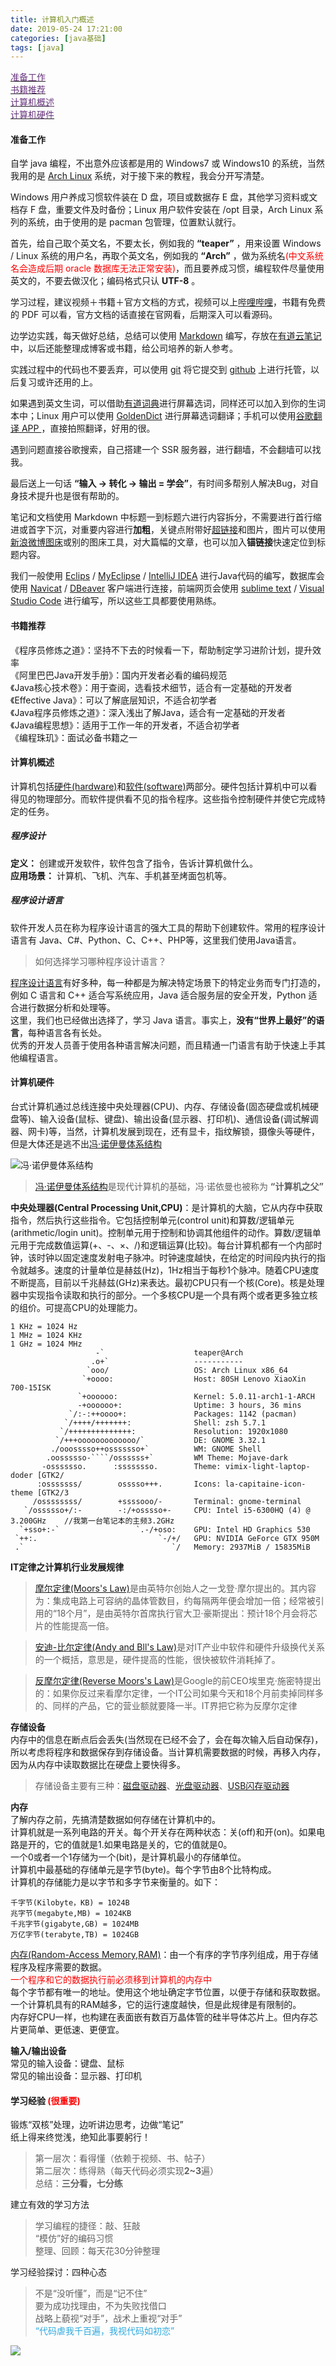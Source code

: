 ```yaml
---
title: 计算机入门概述
date: 2019-05-24 17:21:00
categories: [java基础]
tags: [java]
---
```

[<span style="color:#66327C;">准备工作</span>](#准备工作)  
[<span style="color:#66327C;">书籍推荐</span>](#书籍推荐)  
[<span style="color:#66327C;">计算机概述</span>](#计算机概述)  
[<span style="color:#66327C;">计算机硬件</span>](#计算机硬件)  
[<span style="color:#66327C;"></span>](#)  
  
#### 准备工作  
自学 java 编程，不出意外应该都是用的 Windows7 或 Windows10 的系统，当然我用的是 [Arch Linux](https://www.archlinux.org/download/) 系统，对于接下来的教程，我会分开写清楚。  
  
Windows 用户养成习惯软件装在 D 盘，项目或数据存 E 盘，其他学习资料或文档存 F 盘，重要文件及时备份；Linux 用户软件安装在 /opt 目录，Arch Linux 系列的系统，由于使用的是 pacman 包管理，位置默认就行。  
  
首先，给自己取个英文名，不要太长，例如我的 **“teaper”** ，用来设置 Windows / Linux 系统的用户名，再取个英文名，例如我的 **“Arch”** ，做为系统名<span style="color:#ff0000;">(中文系统名会造成后期 oracle 数据库无法正常安装)</span>，而且要养成习惯，编程软件尽量使用英文的，不要去做汉化；编码格式只认 **UTF-8** 。  
  
学习过程，建议视频＋书籍＋官方文档的方式，视频可以上[哔哩哔哩](https://www.bilibili.com/)，书籍有免费的 PDF 可以看，官方文档的话直接在官网看，后期深入可以看源码。  
  
边学边实践，每天做好总结，总结可以使用 [Markdown](https://markdown.tw/) 编写，存放在[有道云笔记](https://note.youdao.com/web/)中，以后还能整理成博客或书籍，给公司培养的新人参考。  
  
实践过程中的代码也不要丢弃，可以使用 [git](https://git-scm.com/) 将它提交到 [github](https://github.com/) 上进行托管，以后复习或许还用的上。  
  
如果遇到英文生词，可以借助[有道词典](https://www.youdao.com/)进行屏幕选词，同样还可以加入到你的生词本中；Linux 用户可以使用 [GoldenDict](http://goldendict.org/)  进行屏幕选词翻译；手机可以使用[谷歌翻译 APP ](https://play.google.com/store/apps/details?id=com.google.android.apps.translate&hl=zh_CN)，直接拍照翻译，好用的很。  
  
遇到问题直接谷歌搜索，自己搭建一个 SSR 服务器，进行翻墙，不会翻墙可以找我。  
  
最后送上一句话 **“输入 -> 转化 -> 输出 = 学会”**，有时间多帮别人解决Bug，对自身技术提升也是很有帮助的。
  
笔记和文档使用 Markdown 中标题一到标题六进行内容拆分，不需要进行首行缩进或首字下沉，对重要内容进行**加粗**，关键点附带好[超链接]()和图片，图片可以使用[新浪微博图床](https://chrome.google.com/webstore/detail/%E6%96%B0%E6%B5%AA%E5%BE%AE%E5%8D%9A%E5%9B%BE%E5%BA%8A/fdfdnfpdplfbbnemmmoklbfjbhecpnhf/reviews)或别的图床工具，对大篇幅的文章，也可以加入**锚链接**快速定位到标题内容。  
  
我们一般使用 [Eclips](https://www.eclipse.org/downloads/) / [MyEclipse](https://www.genuitec.com/products/myeclipse/download/) / [IntelliJ IDEA](https://www.jetbrains.com/idea/) 进行Java代码的编写，数据库会使用 [Navicat](https://www.navicat.com.cn/) / [DBeaver](https://dbeaver.io/download/) 客户端进行连接，前端网页会使用 [sublime text](https://www.sublimetext.com/) / [Visual Studio Code](https://code.visualstudio.com/) 进行编写，所以这些工具都要使用熟练。
  
#### 书籍推荐  
《程序员修炼之道》：坚持不下去的时候看一下，帮助制定学习进阶计划，提升效率  
《阿里巴巴Java开发手册》：国内开发者必看的编码规范  
《Java核心技术卷》：用于查阅，选看技术细节，适合有一定基础的开发者  
《Effective Java》：可以了解底层知识，不适合初学者  
《Java程序员修炼之道》：深入浅出了解Java，适合有一定基础的开发者  
《Java编程思想》：适用于工作一年的开发者，不适合初学者  
《编程珠玑》：面试必备书籍之一  
  
#### 计算机概述  
计算机包括[硬件(hardware)]()和[软件(software)]()两部分。硬件包括计算机中可以看得见的物理部分。而软件提供看不见的指令程序。这些指令控制硬件并使它完成特定的任务。  
  
##### 程序设计  
**定义：** 创建或开发软件，软件包含了指令，告诉计算机做什么。  
**应用场景：** 计算机、飞机、汽车、手机甚至烤面包机等。  
  
##### 程序设计语言  
软件开发人员在称为程序设计语言的强大工具的帮助下创建软件。常用的程序设计语言有 Java、C#、Python、C、C++、PHP等，这里我们使用Java语言。  
> 如何选择学习哪种程序设计语言？  
  
[程序设计语言](https://www.tiobe.com/tiobe-index/)有好多种，每一种都是为解决特定场景下的特定业务而专门打造的，例如 C 语言和 C++ 适合写系统应用，Java 适合服务层的安全开发，Python 适合进行数据分析和处理等。  
这里，我们也已经做出选择了，学习 Java 语言。事实上，**没有“世界上最好”的语言**，每种语言各有长处。  
优秀的开发人员善于使用各种语言解决问题，而且精通一门语言有助于快速上手其他编程语言。  
  
#### 计算机硬件  
台式计算机通过总线连接中央处理器(CPU)、内存、存储设备(固态硬盘或机械硬盘等)、输入设备(鼠标、键盘)、输出设备(显示器、打印机)、通信设备(调试解调器、网卡)等，当然，计算机发展到现在，还有显卡，指纹解锁，摄像头等硬件，但是大体还是逃不出[冯·诺伊曼体系结构](https://zh.wikipedia.org/wiki/%E5%86%AF%C2%B7%E8%AF%BA%E4%BC%8A%E6%9B%BC%E7%BB%93%E6%9E%84)  
  
![冯·诺伊曼体系结构](http://ww1.sinaimg.cn/large/006kWbIoly1g2q9dxsrg0j30ed08u0so.jpg)  
  
> [冯·诺伊曼体系结构](https://zh.wikipedia.org/wiki/%E5%86%AF%C2%B7%E8%AF%BA%E4%BC%8A%E6%9B%BC%E7%BB%93%E6%9E%84)是现代计算机的基础，冯·诺依曼也被称为 **“计算机之父”**  
  
**中央处理器(Central Processing Unit,CPU)**：是计算机的大脑，它从内存中获取指令，然后执行这些指令。它包括控制单元(control unit)和算数/逻辑单元(arithmetic/login unit)。控制单元用于控制和协调其他组件的动作。算数/逻辑单元用于完成数值运算(+、-、×、/)和逻辑运算(比较)。每台计算机都有一个内部时钟，该时钟以固定速度发射电子脉冲。时钟速度越快，在给定的时间段内执行的指令就越多。速度的计量单位是赫兹(Hz)，1Hz相当于每秒1个脉冲。随着CPU速度不断提高，目前以千兆赫兹(GHz)来表达。最初CPU只有一个核(Core)。核是处理器中实现指令读取和执行的部分。一个多核CPU是一个具有两个或者更多独立核的组价。可提高CPU的处理能力。  
```
1 KHz = 1024 Hz
1 MHz = 1024 KHz
1 GHz = 1024 MHz
                   -`                    teaper@Arch 
                  .o+`                   ----------- 
                 `ooo/                   OS: Arch Linux x86_64 
                `+oooo:                  Host: 80SH Lenovo XiaoXin 700-15ISK 
               `+oooooo:                 Kernel: 5.0.11-arch1-1-ARCH 
               -+oooooo+:                Uptime: 3 hours, 36 mins 
             `/:-:++oooo+:               Packages: 1142 (pacman) 
            `/++++/+++++++:              Shell: zsh 5.7.1 
           `/++++++++++++++:             Resolution: 1920x1080 
          `/+++ooooooooooooo/`           DE: GNOME 3.32.1 
         ./ooosssso++osssssso+`          WM: GNOME Shell 
        .oossssso-````/ossssss+`         WM Theme: Mojave-dark 
       -osssssso.      :ssssssso.        Theme: vimix-light-laptop-doder [GTK2/ 
      :osssssss/        osssso+++.       Icons: la-capitaine-icon-theme [GTK2/3 
     /ossssssss/        +ssssooo/-       Terminal: gnome-terminal 
   `/ossssso+/:-        -:/+osssso+-     CPU: Intel i5-6300HQ (4) @ 3.200GHz    //我第一台笔记本的主频3.2GHz 
  `+sso+:-`                 `.-/+oso:    GPU: Intel HD Graphics 530 
 `++:.                           `-/+/   GPU: NVIDIA GeForce GTX 950M 
 .`                                 `/   Memory: 2937MiB / 15835MiB 
```
  
**IT定律之计算机行业发展规律**  
> [摩尔定律(Moors's Law)](https://zh.wikipedia.org/wiki/%E6%91%A9%E5%B0%94%E5%AE%9A%E5%BE%8B)是由英特尔创始人之一戈登·摩尔提出的。其内容为：集成电路上可容纳的晶体管数目，约每隔两年便会增加一倍；经常被引用的“18个月”，是由英特尔首席执行官大卫·豪斯提出：预计18个月会将芯片的性能提高一倍。

> [安迪-比尔定律(Andy and Bll's Law)](https://baike.baidu.com/item/%E5%AE%89%E8%BF%AA%E6%AF%94%E5%B0%94%E5%AE%9A%E7%90%86?fromId=2066996)是对IT产业中软件和硬件升级换代关系的一个概括，意思是，硬件提高的性能，很快被软件消耗掉了。  

> [反摩尔定律(Reverse Moors's Law)](https://baike.baidu.com/item/%E5%8F%8D%E6%91%A9%E5%B0%94%E5%AE%9A%E5%BE%8B)是Google的前CEO埃里克·施密特提出的：如果你反过来看摩尔定律，一个IT公司如果今天和18个月前卖掉同样多的、同样的产品，它的营业额就要降一半。IT界把它称为反摩尔定律  
  
**存储设备**  
内存中的信息在断点后会丢失(当然现在已经不会了，会在每次输入后自动保存)，所以考虑将程序和数据保存到存储设备。当计算机需要数据的时候，再移入内存，因为从内存中读取数据比在硬盘上要快得多。  
> 存储设备主要有三种：[磁盘驱动器]()、[光盘驱动器]()、[USB闪存驱动器]()
  
**内存**  
了解内存之前，先搞清楚数据如何存储在计算机中的。  
计算机就是一系列电路的开关。每个开关存在两种状态：关(off)和开(on)。如果电路是开的，它的值就是1.如果电路是关的，它的值就是0。  
一个0或者一个1存储为一个(bit)，是计算机最小的存储单位。  
计算机中最基础的存储单元是字节(byte)。每个字节由8个比特构成。  
计算机的存储能力是以字节和多字节来衡量的。如下：  
```
千字节(Kilobyte，KB) = 1024B
兆字节(megabyte,MB) = 1024KB
千兆字节(gigabyte,GB) = 1024MB
万亿字节(terabyte,TB) = 1024GB
```
[内存(Random-Access Memory,RAM)]()：由一个有序的字节序列组成，用于存储程序及程序需要的数据。  
<span style="color:#ff0000;">一个程序和它的数据执行前必须移到计算机的内存中</span>  
每个字节都有唯一的地址。使用这个地址确定字节位置，以便于存储和获取数据。  
一个计算机具有的RAM越多，它的运行速度越快，但是此规律是有限制的。  
内存好CPU一样，也构建在表面嵌有数百万晶体管的硅半导体芯片上。但内存芯片更简单、更低速、更便宜。  
  
**输入/输出设备**  
常见的输入设备：键盘、鼠标  
常见的输出设备：显示器、打印机  
  
#### 学习经验 <span style="color:#ff0000;">(很重要)</span>  
锻炼“双核”处理，边听讲边思考，边做“笔记”  
纸上得来终觉浅，绝知此事要躬行！
> 第一层次：看得懂（依赖于视频、书、帖子）  
> 第二层次：练得熟（每天代码必须实现**2~3**遍）  
> 总结：**三分看，七分练**  
  
建立有效的学习方法  
> 学习编程的捷径：敲、狂敲   
> “模仿”好的编码习惯  
> 整理、回顾：每天花30分钟整理  
  
学习经验探讨：四种心态  
> 不是“没听懂”，而是“记不住”  
> 要为成功找理由，不为失败找借口  
> 战略上藐视“对手”，战术上重视“对手”  
> <span style="color:#2EA9DF;">“代码虐我千百遍，我视代码如初恋”</span>  
  
![](http://ww1.sinaimg.cn/large/006kWbIoly1g2qcjjmz2tj30mn08wmy3.jpg)  
  

